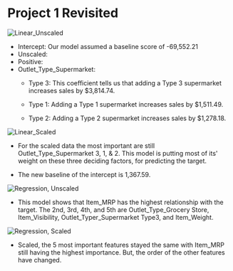 # Project 1 Revisited
 
![Linear_Unscaled](https://github.com/CaillahR/Importances-and-Coefficients/assets/121994185/78fa8571-88a1-457f-8955-31653cc9b818)

- Intercept: Our model assumed a baseline score of -69,552.21
 - Unscaled:
  - Positive:
  - Outlet_Type_Supermarket:
    - Type 3: This coefficient tells us that adding a Type 3 supermarket increases sales by $3,814.74.

    - Type 1: Adding a Type 1 supermarket increases sales by $1,511.49.

    - Type 2: Adding a Type 2 supermarket increases sales by $1,278.18.
      
![Linear_Scaled](https://github.com/CaillahR/Importances-and-Coefficients/assets/121994185/f713fcbb-ca1c-4ed5-a156-3d61777a2041)

- For the scaled data the most important are still Outlet_Type_Supermarket 3, 1, & 2. This model is putting most of its' weight on these three deciding factors, for predicting the target. 

- The new baseline of the intercept is 1,367.59.

![Regression, Unscaled](https://github.com/CaillahR/Importances-and-Coefficients/assets/121994185/c8b2db2b-905d-4027-9ae6-d66bd7e8dddc)

- This model shows that Item_MRP has the highest relationship with the target. The 2nd, 3rd, 4th, and 5th are Outlet_Type_Grocery Store, Item_Visibility, Outlet_Typer_Supermarket Type3, and Item_Weight.
  
![Regression, Scaled](https://github.com/CaillahR/Importances-and-Coefficients/assets/121994185/672d4e9c-42f0-4e90-98a7-8ad7edf706cf)

- Scaled, the 5 most important features stayed the same with Item_MRP still having the highest importance. But, the order of the other features have changed.

